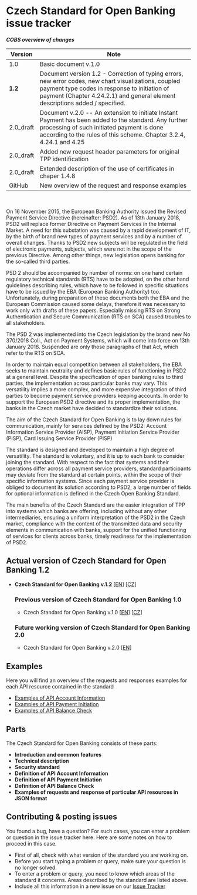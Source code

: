 # Czech Standard for Open Banking issue tracker

**_COBS overview of changes_**

Version | Note
------- | ----
1.0 | Basic document v.1.0
**1.2** | Document version 1.2 - Correction of typing errors, new error codes, new chart visualizations, coupled payment type codes in response to initiation of payment (Chapter 4.24.2.1) and general element descriptions added / specified.
2.0_draft | Document v.2.0 -- An extension to initiate Instant Payment has been added to the standard. Any further processing of such initiated payment is done according to the rules of this scheme. Chapter 3.2.4, 4.24.1 and 4.25
2.0_draft | Added new request header parameters for original TPP identification
2.0_draft | Extended description of the use of certificates in chaper 1.4.8
GitHub | New overview of the request and response examples
</br>



On 16 November 2015, the European Banking Authority issued the Revised Payment Service Directive (hereinafter: PSD2). As of 13th January 2018, PSD2 will replace former Directive on Payment Services in the Internal Market. A need for this substation was caused by a rapid development of IT, by the birth of brand new types of payment services and by a number of overall changes. Thanks to PSD2 new subjects will be regulated in the field of electronic payments, subjects, which were not in the scope of the previous Directive. Among other things, new legislation opens banking for the so-called third parties.

PSD 2 should be accompanied by number of norms: on one hand certain regulatory technical standards (RTS) have to be adopted, on the other hand guidelines describing rules, which have to be followed in specific situations have to be issued by the EBA (European Banking Authority) too. Unfortunately, during preparation of these documents both the EBA and the European Commission caused some delays, therefore it was necessary to work only with drafts of these papers. Especially missing RTS on Strong Authentication and Secure Communication (RTS on SCA) caused troubles to all stakeholders.

The PSD 2 was implemented into the Czech legislation by the brand new No 370/2018 Coll., Act on Payment Systems, which will come into force on 13th January 2018. Suspended are only those paragraphs of that Act, which refer to the RTS on SCA.

In order to maintain equal competition between all stakeholders, the EBA seeks to maintain neutrality and defines basic rules of functioning in PSD2 at a general level. Despite the specification of open banking rules to third parties, the implementation across particular banks may vary. This versatility implies a more complex, and more expensive integration of third parties to become payment service providers keeping accounts. In order to support the European PSD2 directive and its proper implementation, the banks in the Czech market have decided to standardize their solutions.

The aim of the Czech Standard for Open Banking is to lay down rules for communication, mainly for services defined by the PSD2: Account Information Service Provider (AISP), Payment Initiation Service Provider (PISP), Card Issuing Service Provider (PISP)

The standard is designed and developed to maintain a high degree of versatility. The standard is voluntary, and it is up to each bank to consider joining the standard. With respect to the fact that systems and their operations differ across all payment service providers, standard participants may deviate from the standard at certain points, within the scope of their specific information systems. Since each payment service provider is obliged to document its solution according to PSD2, a large number of fields for optional information is defined in the Czech Open Banking Standard.

The main benefits of the Czech Standard are the easier integration of TPP into systems which banks are offering, including without any other intermediaries, ensuring a uniform interpretation of the PSD2 in the Czech market, compliance with the content of the transmitted data and security elements in communication with banks, support for the unified functioning of services for clients across banks, timely readiness for the implementation of PSD2.

## Actual version of Czech Standard for Open Banking 1.2

* **Czech Standard for Open Banking v.1.2** [[EN](versions/v.1.2/CzechOpenBankingStandard_EN_1.2.pdf)] [[CZ](versions/v.1.2/CzechOpenBankingStandard_CZ_1.2.pdf)]

  ### Previous version of Czech Standard for Open Banking 1.0

  * Czech Standard for Open Banking v.1.0 [[EN](versions/v.1.0/CzechOpenBankingStandard_EN_1.0.pdf)] [[CZ](versions/v.1.0/CzechOpenBankingStandard_CZ_1.0.pdf)]

  ### Future working version of Czech Standard for Open Banking 2.0

  * Czech Standard for Open Banking v.2.0 [[EN](versions/v.2.0/CzechOpenBankingStandard_CZ_2.0.pdf)]

## Examples 
Here you will find an overview of the requests and responses examples for each API resource contained in the standard

* [Examples of API Account Information](examples/JSON/AISP)
* [Examples of API Payment Initiation](examples/JSON/PISP)
* [Examples of API Balance Check](examples/JSON/PIISP)

## Parts

The Czech Standard for Open Banking consists of these parts:

* **Introduction and common features**
* **Technical description**
* **Security standard**
* **Definition of API Account Information**
* **Definition of API Payment Initiation**
* **Definition of API Balance Check**
* **Examples of requests and response of particular API resources in JSON format**

## Contributing & posting issues
You found a bug, have a question? For such cases, you can enter a problem or question in the issue tracker here. Here are some notes on how to proceed in this case.

* First of all, check with what version of the standard you are working on.
* Before you start typing a problem or query, make sure your question is no longer solved.
* To enter a problem or query, you need to know which areas of the standard it concerns. Areas described by the standard are listed above.
* Include all this information in a new issue on our [Issue Tracker](https://github.com/Czech-BA/COBS/issues)